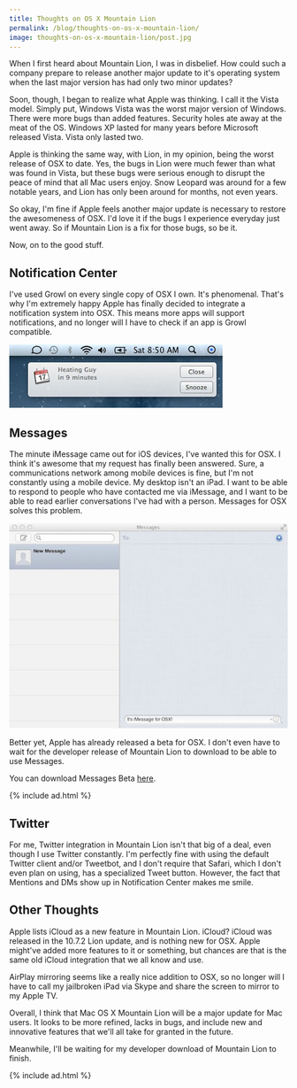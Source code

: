 ```yaml
---
title: Thoughts on OS X Mountain Lion
permalink: /blog/thoughts-on-os-x-mountain-lion/
image: thoughts-on-os-x-mountain-lion/post.jpg
---
```


When I first heard about Mountain Lion, I was in disbelief. How could such a company prepare to release another major update to it's operating system when the last major version has had only two minor updates?

Soon, though, I began to realize what Apple was thinking. I call it the Vista model. Simply put, Windows Vista was the worst major version of Windows. There were more bugs than added features. Security holes ate away at the meat of the OS. Windows XP lasted for many years before Microsoft released Vista. Vista only lasted two.

Apple is thinking the same way, with Lion, in my opinion, being the worst release of OSX to date. Yes, the bugs in Lion were much fewer than what was found in Vista, but these bugs were serious enough to disrupt the peace of mind that all Mac users enjoy. Snow Leopard was around for a few notable years, and Lion has only been around for months, not even years.

So okay, I'm fine if Apple feels another major update is necessary to restore the awesomeness of OSX. I'd love it if the bugs I experience everyday just went away. So if Mountain Lion is a fix for those bugs, so be it.

Now, on to the good stuff.


## Notification Center

I've used Growl on every single copy of OSX I own. It's phenomenal. That's why I'm extremely happy Apple has finally decided to integrate a notification system into OSX. This means more apps will support notifications, and no longer will I have to check if an app is Growl compatible.

![Notification center](/content/thoughts-on-os-x-mountain-lion/notification-center.jpg)


## Messages

The minute iMessage came out for iOS devices, I've wanted this for OSX. I think it's awesome that my request has finally been answered. Sure, a communications network among mobile devices is fine, but I'm not constantly using a mobile device. My desktop isn't an iPad. I want to be able to respond to people who have contacted me via iMessage, and I want to be able to read earlier conversations I've had with a person. Messages for OSX solves this problem.

![Messages](/content/thoughts-on-os-x-mountain-lion/messages.jpg)

Better yet, Apple has already released a beta for OSX. I don't even have to wait for the developer release of Mountain Lion to download to be able to use Messages.

You can download Messages Beta [here](http://appldnld.apple.com/MessagesBeta/041-4274.20120216.z5km/MessagesBeta.dmg).

{% include ad.html %}


## Twitter

For me, Twitter integration in Mountain Lion isn't that big of a deal, even though I use Twitter constantly. I'm perfectly fine with using the default Twitter client and/or Tweetbot, and I don't require that Safari, which I don't even plan on using, has a specialized Tweet button. However, the fact that Mentions and DMs show up in Notification Center makes me smile.


## Other Thoughts

Apple lists iCloud as a new feature in Mountain Lion. iCloud? iCloud was released in the 10.7.2 Lion update, and is nothing new for OSX. Apple might've added more features to it or something, but chances are that is the same old iCloud integration that we all know and use.

AirPlay mirroring seems like a really nice addition to OSX, so no longer will I have to call my jailbroken iPad via Skype and share the screen to mirror to my Apple TV.

Overall, I think that Mac OS X Mountain Lion will be a major update for Mac users. It looks to be more refined, lacks in bugs, and include new and innovative features that we'll all take for granted in the future.

Meanwhile, I'll be waiting for my developer download of Mountain Lion to finish.

{% include ad.html %}